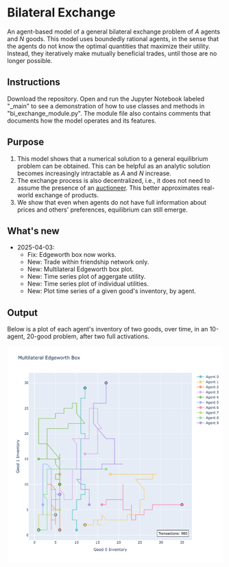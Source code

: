# Bilateral Exchange
An agent-based model of a general bilateral exchange problem of *A* agents and *N* goods. This model uses boundedly rational agents, in the sense that the agents do not know the optimal quantities that maximize their utility. Instead, they iteratively make mutually beneficial trades, until those are no longer possible.

## Instructions
Download the repository. Open and run the Jupyter Notebook labeled "_main" to see a demonstration of how to use classes and methods in "bi_exchange_module.py". The module file also contains comments that documents how the model operates and its features.

## Purpose
1. This model shows that a numerical solution to a general equilibrium problem can be obtained. This can be helpful as an analytic solution becomes increasingly intractable as *A* and *N* increase.
2. The exchange process is also decentralized, i.e., it does not need to assume the presence of an [auctioneer](https://en.wikipedia.org/wiki/Walrasian_auction). This better approximates real-world exchange of products.
3. We show that even when agents do not have full information about prices and others' preferences, equilibrium can still emerge.

## What's new
- 2025-04-03:
  -  Fix: Edgeworth box now works.
  -  New: Trade within friendship network only.
  -  New: Multilateral Edgeworth box plot.
  -  New: Time series plot of aggergate utility.
  -  New: Time series plot of individual utilities.
  -  New: Plot time series of a given good's inventory, by agent.

## Output
Below is a plot of each agent's inventory of two goods, over time, in an 10-agent, 20-good problem, after two full activations.

<img src="output/newplot.png"/>
